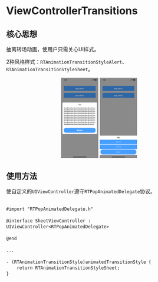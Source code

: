 ViewControllerTransitions
=========================

## 核心思想
抽离转场动画，使用户只需关心UI样式。

2种风格样式：`RTAnimationTransitionStyleAlert`、`RTAnimationTransitionStyleSheet`。

<div style="text-align: center">
        <img src="./Screenshot/Alert.png" alt="Alert" width="20%" height="20%">
        <img src="./Screenshot/Sheet.png" alt="Sheet" width="20%" height="20%">
</div>

## 使用方法

使自定义的`UIViewController`遵守`RTPopAnimatedDelegate`协议。

```objc

#import "RTPopAnimatedDelegate.h"

@interface SheetViewController : UIViewController<RTPopAnimatedDelegate>

@end

...

- (RTAnimationTransitionStyle)animatedTransitionStyle {
    return RTAnimationTransitionStyleSheet;
}


```
